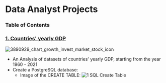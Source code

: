 # Data Analyst Projects
### Table of Contents

### [1. Countries' yearly GDP](https://github.com/John-Rivero/Data-Analyst-Portfolio/tree/main/Coutries'%20Yearly%20GDP)
![3890929_chart_growth_invest_market_stock_icon](https://user-images.githubusercontent.com/81208412/215166455-345259af-2eb7-4eb7-9f34-ff630497fef8.png)
- An Analysis of datasets of countries' yearly GDP, starting from the year 1960 - 2021
- Create a PostgreSQL database:
  - Image of the CREATE TABLE: 
    ![1 SQL Create Table](https://user-images.githubusercontent.com/81208412/215168616-ee0dbfb9-643a-4cff-8b0d-d96e2c659076.jpg)
